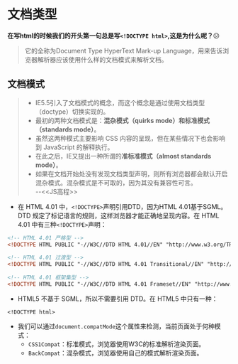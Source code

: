 # 文档类型

**在写html的时候我们的开头第一句总是写```<!DOCTYPE html>```,这是为什么呢？**:confused:

> 它的全称为Document Type HyperText Mark-up Language，用来告诉浏览器解析器应该使用什么样的文档模式来解析文档。

## 文档模式

> - IE5.5引入了文档模式的概念，而这个概念是通过使用文档类型（doctype）切换实现的。
> - 最初的两种文档模式是：**混杂模式（quirks mode）**和**标准模式（standards mode）**。
> - 虽然这两种模式主要影响 CSS 内容的呈现，但在某些情况下也会影响到 JavaScript 的解释执行。
> - 在此之后，IE又提出一种所谓的**准标准模式（almost standards mode）**。  
> - 如果在文档开始处没有发现文档类型声明，则所有浏览器都会默认开启混杂模式。混杂模式是不可取的，因为其没有兼容性可言。  
> --<<JS高程>>

- 在 HTML 4.01 中，```<!DOCTYPE>```声明引用DTD，因为HTML 4.01基于SGML。DTD 规定了标记语言的规则，这样浏览器才能正确地呈现内容。在 HTML 4.01 中有三种```<!DOCTYPE>```声明：

```HTML
<!-- HTML 4.01 严格型 -->
<!DOCTYPE HTML PUBLIC "-//W3C//DTD HTML 4.01//EN" "http://www.w3.org/TR/html4/strict.dtd"> 
 
<!-- HTML 4.01 过渡型 -->
<!DOCTYPE HTML PUBLIC "-//W3C//DTD HTML 4.01 Transitional//EN" "http://www.w3.org/TR/html4/loose.dtd"> 
 
<!-- HTML 4.01 框架集型 -->
<!DOCTYPE HTML PUBLIC "-//W3C//DTD HTML 4.01 Frameset//EN" "http://www.w3.org/TR/html4/frameset.dtd"> 
```

- HTML5 不基于 SGML，所以不需要引用 DTD。在 HTML5 中只有一种：

```HTML5
<!DOCTYPE html>
```

- 我们可以通过```document.compatMode```这个属性来检测，当前页面处于何种模式：
    - ```CSS1Compat```：标准模式，浏览器使用W3C的标准解析渲染页面。
    - ```BackCompat```：混杂模式，浏览器使用自己的模式解析渲染页面。




